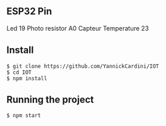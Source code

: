 ## ESP32 Pin

Led 19
Photo resistor A0
Capteur Temperature 23


## Install

    $ git clone https://github.com/YannickCardini/IOT
    $ cd IOT
    $ npm install

## Running the project

    $ npm start


